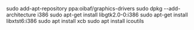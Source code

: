 sudo add-apt-repository ppa:oibaf/graphics-drivers
sudo dpkg --add-architecture i386
sudo apt-get install libgtk2.0-0:i386
sudo apt-get install libxtst6:i386
sudo apt install xcb
sudo apt install icoutils 
